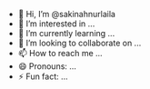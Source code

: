 - 👋 Hi, I’m @sakinahnurlaila
- 👀 I’m interested in ...
- 🌱 I’m currently learning ...
- 💞️ I’m looking to collaborate on ...
- 📫 How to reach me ...
- 😄 Pronouns: ...
- ⚡ Fun fact: ...

<!---
sakinahnurlaila/sakinahnurlaila is a ✨ special ✨ repository because its `README.md` (this file) appears on your GitHub profile.
You can click the Preview link to take a look at your changes.
--->
